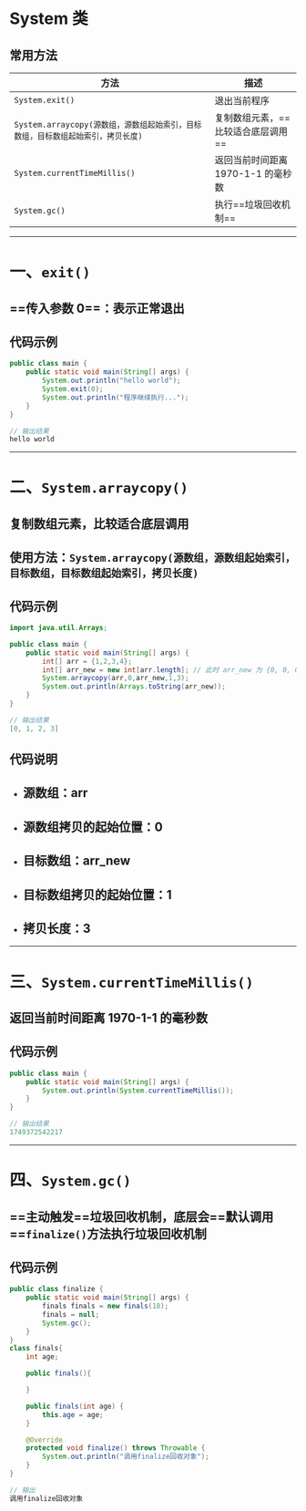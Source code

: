 # System 类

## 常用方法

| 方法                                                                             | 描述                               |
| -------------------------------------------------------------------------------- | ---------------------------------- |
| `System.exit()`                                                                  | 退出当前程序                       |
| `System.arraycopy(源数组，源数组起始索引，目标数组，目标数组起始索引，拷贝长度)` | 复制数组元素，==比较适合底层调用== |
| `System.currentTimeMillis()`                                                     | 返回当前时间距离 1970-1-1 的毫秒数 |
| `System.gc()`                                                                    | 执行==垃圾回收机制==               |

---

# 一、`exit()`

## ==传入参数 0==：表示正常退出

## 代码示例

```java
public class main {
    public static void main(String[] args) {
        System.out.println("hello world");
        System.exit(0);
        System.out.println("程序继续执行...");
    }
}

// 输出结果
hello world
```

---

# 二、`System.arraycopy()`

## 复制数组元素，比较适合底层调用

## 使用方法：`System.arraycopy(源数组，源数组起始索引，目标数组，目标数组起始索引，拷贝长度)`

## 代码示例

```java
import java.util.Arrays;

public class main {
    public static void main(String[] args) {
        int[] arr = {1,2,3,4};
        int[] arr_new = new int[arr.length]; // 此时 arr_new 为 {0, 0, 0, 0}
        System.arraycopy(arr,0,arr_new,1,3);
        System.out.println(Arrays.toString(arr_new));
    }
}

// 输出结果
[0, 1, 2, 3]
```

## 代码说明

- ## 源数组：arr
- ## 源数组拷贝的起始位置：0
- ## 目标数组：arr_new
- ## 目标数组拷贝的起始位置：1
- ## 拷贝长度：3

---

# 三、`System.currentTimeMillis()`

## 返回当前时间距离 1970-1-1 的毫秒数

## 代码示例

```java
public class main {
    public static void main(String[] args) {
        System.out.println(System.currentTimeMillis());
    }
}

// 输出结果
1749372542217
```

---

# 四、`System.gc()`

## ==主动触发==垃圾回收机制，底层会==默认调用==`finalize()`方法执行垃圾回收机制

## 代码示例

```java
public class finalize {
    public static void main(String[] args) {
        finals finals = new finals(18);
        finals = null;
        System.gc();
    }
}
class finals{
    int age;

    public finals(){

    }

    public finals(int age) {
        this.age = age;
    }

    @Override
    protected void finalize() throws Throwable {
        System.out.println("调用finalize回收对象");
    }
}

// 输出
调用finalize回收对象
```
